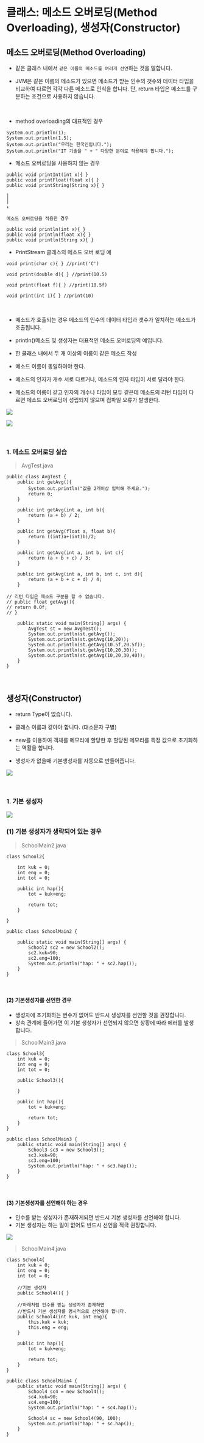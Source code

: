 # 클래스: 메소드 오버로딩(Method Overloading), 생성자(Constructor)

## 메소드 오버로딩(Method Overloading)

- 같은 클래스 내에서 `같은 이름의 메소드를 여러개 선언`하는 것을 말합니다.

- JVM은 같은 이름의 메소드가 있으면 메소드가 받는 인수의 갯수와 데이터 타입을 비교하여 다르면 각각 다른 메소드로 인식을 합니다. 단, return 타입은 메소드를 구분하는 조건으로 사용하지 않습니다.

<br />

- method overloading의 대표적인 경우

```
System.out.println(1);
System.out.println(1.5);
System.out.println("우리는 한국인입니다.");
System.out.println("IT 기술을 " + " 다양한 분야로 적용해야 합니다.");
```

- 메소드 오버로딩을 사용하지 않는 경우

```
public void printInt(int x){ }
public void printFloat(float x){ }
public void printString(String x){ }

│
│
↓

메소드 오버로딩을 적용한 경우

public void println(int x){ }
public void println(float x){ }
public void println(String x){ }
```

- PrintStream 클래스의 메소드 오버 로딩 예

```
void print(char c){ } //print('C')

void print(double d){ } //print(10.5)

void print(float f){ } //print(10.5f)

void print(int i){ } //print(10)
```

<br />

- 메소드가 호출되는 경우 메소드의 인수의 데이터 타입과 갯수가 일치하는 메소드가 호출됩니다.

- println()메소드 및 생성자는 대표적인 메소드 오버로딩의 예입니다.

- 한 클래스 내에서 두 개 이상의 이름이 같은 메소드 작성

- 메소드 이름이 동일하여야 한다.

- 메소드의 인자가 개수 서로 다르거나, 메소드의 인자 타입이 서로 달라야 한다.

- 메소드의 이름이 같고 인자의 개수나 타입이 모두 같은데 메소드의 리턴 타입이 다르면 메소드 오버로딩이 성립되지 않으며 컴파일 오류가 발생한다.

![](images/java12_01.jpg)

![](images/java12_02.jpg)

<br />

### 1. 메소드 오버로딩 실습

> AvgTest.java

```
public class AvgTest {
    public int getAvg(){
        System.out.println("값을 2개이상 입력해 주세요.");
        return 0;
    }

    public int getAvg(int a, int b){
        return (a + b) / 2;
    }

    public int getAvg(float a, float b){
        return ((int)a+(int)b)/2;
    }

    public int getAvg(int a, int b, int c){
        return (a + b + c) / 3;
    }

    public int getAvg(int a, int b, int c, int d){
        return (a + b + c + d) / 4;
    }

// 리턴 타입은 메소드 구분을 할 수 없습니다.
// public float getAvg(){
// return 0.0f;
// }

    public static void main(String[] args) {
        AvgTest st = new AvgTest();
        System.out.println(st.getAvg());
        System.out.println(st.getAvg(10,20));
        System.out.println(st.getAvg(10.5f,20.5f));
        System.out.println(st.getAvg(10,20,30));
        System.out.println(st.getAvg(10,20,30,40));
    }
}
```

<br />

## 생성자(Constructor)

- return Type이 없습니다.

- 클래스 이름과 같아야 합니다. (대소문자 구별)

- new를 이용하여 객체를 메모리에 할당한 후 할당된 메모리를 특정 값으로 초기화하는 역활을 합니다.

- 생성자가 없을때 기본생성자를 자동으로 만들어줍니다.

![](images/java12_03.jpg)

<br />

### 1. 기본 생성자

![](images/java12_04.jpg)

### (1) 기본 생성자가 생략되어 있는 경우

> SchoolMain2.java

```
class School2{

    int kuk = 0;
    int eng = 0;
    int tot = 0;

    public int hap(){
        tot = kuk+eng;

        return tot;
    }

}

public class SchoolMain2 {

    public static void main(String[] args) {
        School2 sc2 = new School2();
        sc2.kuk=90;
        sc2.eng=100;
        System.out.println("hap: " + sc2.hap());
    }
}
```

<br />

#### (2) 기본생성자를 선언한 경우

- 생성자에 초기화하는 변수가 없어도 반드시 생성자를 선언할 것을 권장합니다.
- 상속 관계에 들어가면 이 기본 생성자가 선언되지 않으면 상황에 따라 에러를 발생합니다.

> SchoolMain3.java

```
class School3{
    int kuk = 0;
    int eng = 0;
    int tot = 0;

    public School3(){

    }

    public int hap(){
        tot = kuk+eng;

        return tot;
    }
}

public class SchoolMain3 {
    public static void main(String[] args) {
        School3 sc3 = new School3();
        sc3.kuk=90;
        sc3.eng=100;
        System.out.println("hap: " + sc3.hap());
    }
}
```

<br />

#### (3) 기본생성자를 선언해야 하는 경우

- 인수를 받는 생성자가 존재하게되면 반드시 기본 생성자를 선언해야 합니다.
- 기본 생성자는 하는 일이 없어도 반드시 선언을 적극 권장합니다.

![](images/java12_05.jpg)

> SchoolMain4.java

```
class School4{
    int kuk = 0;
    int eng = 0;
    int tot = 0;

    //기본 생성자
    public School4(){ }

    //아래처럼 인수를 받는 생성자가 존재하면
    //반드시 기본 생성자를 명시적으로 선언해야 합니다.
    public School4(int kuk, int eng){
        this.kuk = kuk;
        this.eng = eng;
    }

    public int hap(){
        tot = kuk+eng;

        return tot;
    }
}

public class SchoolMain4 {
    public static void main(String[] args) {
        School4 sc4 = new School4();
        sc4.kuk=90;
        sc4.eng=100;
        System.out.println("hap: " + sc4.hap());

        School4 sc = new School4(90, 100);
        System.out.println("hap: " + sc.hap());
    }
}
```
